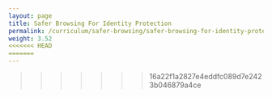 ```yaml
---
layout: page
title: Safer Browsing For Identity Protection
permalink: /curriculum/safer-browsing/safer-browsing-for-identity-protection/
weight: 3.52
<<<<<<< HEAD
=======
---
```

>>>>>>> 16a22f1a2827e4eddfc089d7e2423b046879a4ce
